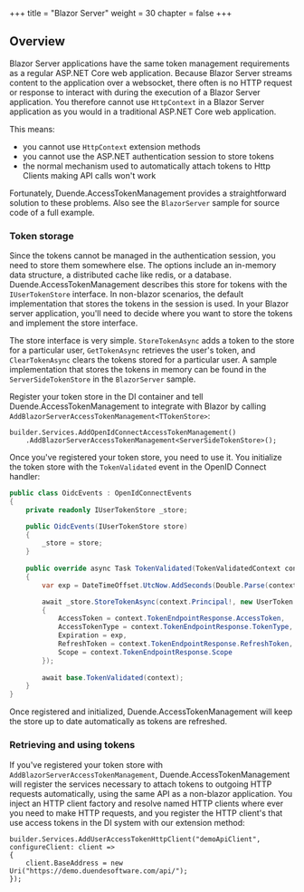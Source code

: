 +++
title = "Blazor Server"
weight = 30
chapter = false
+++

## Overview

Blazor Server applications have the same token management requirements as a regular ASP.NET Core web application. Because Blazor Server streams content to the application over a websocket, there often is no HTTP request or response to interact with during the execution of a Blazor Server application. You therefore cannot use `HttpContext` in a Blazor Server application as you would in a traditional ASP.NET Core web application.

This means:

* you cannot use `HttpContext` extension methods
* you cannot use the ASP.NET authentication session to store tokens
* the normal mechanism used to automatically attach tokens to Http Clients making API calls won't work

Fortunately, Duende.AccessTokenManagement provides a straightforward solution to these problems. Also see the `BlazorServer` sample for source code of a full example.

### Token storage

Since the tokens cannot be managed in the authentication session, you need to store them somewhere else. The options include an in-memory data structure, a distributed cache like redis, or a database. Duende.AccessTokenManagement describes this store for tokens with the `IUserTokenStore` interface. In non-blazor scenarios, the default implementation that stores the tokens in the session is used. In your Blazor server application, you'll need to decide where you want to store the tokens and implement the store interface.

The store interface is very simple. `StoreTokenAsync` adds a token to the store for a particular user, `GetTokenAsync` retrieves the user's token, and `ClearTokenAsync` clears the tokens stored for a particular user. A sample implementation that stores the tokens in memory can be found in the `ServerSideTokenStore` in the `BlazorServer` sample.

Register your token store in the DI container and tell Duende.AccessTokenManagement to integrate with Blazor by calling `AddBlazorServerAccessTokenManagement<TTokenStore>`:

```
builder.Services.AddOpenIdConnectAccessTokenManagement()
    .AddBlazorServerAccessTokenManagement<ServerSideTokenStore>();
```

Once you've registered your token store, you need to use it. You initialize the token store with the `TokenValidated` event in the OpenID Connect handler:

```cs
public class OidcEvents : OpenIdConnectEvents
{
    private readonly IUserTokenStore _store;

    public OidcEvents(IUserTokenStore store)
    {
        _store = store;
    }
    
    public override async Task TokenValidated(TokenValidatedContext context)
    {
        var exp = DateTimeOffset.UtcNow.AddSeconds(Double.Parse(context.TokenEndpointResponse!.ExpiresIn));

        await _store.StoreTokenAsync(context.Principal!, new UserToken
        {
            AccessToken = context.TokenEndpointResponse.AccessToken,
            AccessTokenType = context.TokenEndpointResponse.TokenType,
            Expiration = exp,
            RefreshToken = context.TokenEndpointResponse.RefreshToken,
            Scope = context.TokenEndpointResponse.Scope
        });
        
        await base.TokenValidated(context);
    }
}
```

Once registered and initialized, Duende.AccessTokenManagement will keep the store up to date automatically as tokens are refreshed.

### Retrieving and using tokens

If you've registered your token store with `AddBlazorServerAccessTokenManagement`, Duende.AccessTokenManagement will register the services necessary to attach tokens to outgoing HTTP requests automatically, using the same API as a non-blazor application. You inject an HTTP client factory and resolve named HTTP clients where ever you need to make HTTP requests, and you register the HTTP client's that use access tokens in the DI system with our extension method: 

```
builder.Services.AddUserAccessTokenHttpClient("demoApiClient", configureClient: client =>
{
    client.BaseAddress = new Uri("https://demo.duendesoftware.com/api/");
});
```